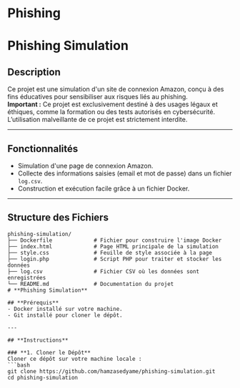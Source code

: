 # Phishing
# **Phishing Simulation**

## **Description**
Ce projet est une simulation d'un site de connexion Amazon, conçu à des fins éducatives pour sensibiliser aux risques liés au phishing.  
**Important :** Ce projet est exclusivement destiné à des usages légaux et éthiques, comme la formation ou des tests autorisés en cybersécurité. L’utilisation malveillante de ce projet est strictement interdite.

---

## **Fonctionnalités**
- Simulation d'une page de connexion Amazon.
- Collecte des informations saisies (email et mot de passe) dans un fichier `log.csv`.
- Construction et exécution facile grâce à un fichier Docker.

---

## **Structure des Fichiers**
```plaintext
phishing-simulation/
├── Dockerfile             # Fichier pour construire l'image Docker
├── index.html             # Page HTML principale de la simulation
├── style.css              # Feuille de style associée à la page
├── login.php              # Script PHP pour traiter et stocker les données
├── log.csv                # Fichier CSV où les données sont enregistrées
└── README.md              # Documentation du projet
# **Phishing Simulation**

## **Prérequis**
- Docker installé sur votre machine.
- Git installé pour cloner le dépôt.

---

## **Instructions**

### **1. Cloner le Dépôt**
Cloner ce dépôt sur votre machine locale :
```bash
git clone https://github.com/hamzasedyame/phishing-simulation.git
cd phishing-simulation

